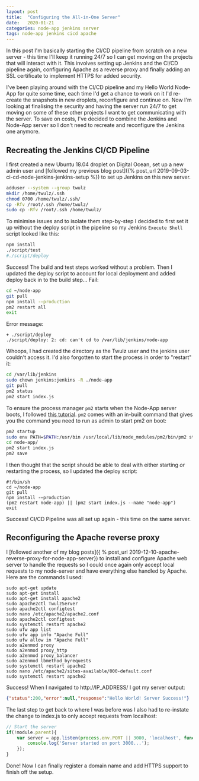 ```yaml
---
layout: post
title:  "Configuring the All-in-One Server"
date:   2020-01-21
categories: node-app jenkins server
tags: node-app jenkins cicd apache
---
```


In this post I'm basically starting the CI/CD pipeline from scratch on a new server - this time I'll keep it running 24/7 so I can get moving on the projects that will interact with it. This involves setting up Jenkins and the CI/CD pipeline again, configuring Apache as a reverse proxy and finally adding an SSL certificate to implement HTTPS for added security.

<!--more-->

I've been playing around with the CI/CD pipeline and my Hello World Node-App for quite some time, each time I'd get a chance to work on it I'd re-create the snapshots in new droplets, reconfigure and continue on. Now I'm looking at finalising the security and having the server run 24/7 to get moving on some of these other projects I want to get communicating with the server. To save on costs, I've decided to combine the Jenkins and Node-App server so I don't need to recreate and reconfigure the Jenkins one anymore.

## Recreating the Jenkins CI/CD Pipeline

I first created a new Ubuntu 18.04 droplet on Digital Ocean, set up a new admin user and [followed my previous blog post]({% post_url 2019-09-03-ci-cd-node-jenkins-jenkins-setup %}) to set up Jenkins on this new server.

```sh
adduser --system --group twulz
mkdir /home/twulz/.ssh
chmod 0700 /home/twulz/.ssh/
cp -Rfv /root/.ssh /home/twulz/
sudo cp -Rfv /root/.ssh /home/twulz/
```

To minimise issues and to isolate them step-by-step I decided to first set it up without the deploy script in the pipeline so my Jenkins `Execute Shell` script looked like this:

```sh
npm install
./script/test
#./script/deploy
```

Success! The build and test steps worked without a problem. Then I updated the deploy script to account for local deployment and added deploy back in to the build step... Fail:

```sh
cd ~/node-app
git pull
npm install -—production
pm2 restart all
exit
```

Error message:
```
+ ./script/deploy
./script/deploy: 2: cd: can't cd to /var/lib/jenkins/node-app
```

Whoops, I had created the directory as the Twulz user and the jenkins user couldn't access it. I'd also forgotten to start the process in order to "restart" it:

```sh
cd /var/lib/jenkins
sudo chown jenkins:jenkins -R ./node-app
git pull
pm2 status
pm2 start index.js
```

To ensure the process manager `pm2` starts when the Node-App server boots, I followed [this tutorial][pm2-tutorial]. `pm2` comes with an in-built command that gives you the command you need to run as admin to start pm2 on boot:

```sh
pm2 startup
sudo env PATH=$PATH:/usr/bin /usr/local/lib/node_modules/pm2/bin/pm2 startup systemd -u twulz --hp /home/twulz
cd node-app/
pm2 start index.js
pm2 save
```

I then thought that the script should be able to deal with either starting _or_ restarting the process, so I updated the deploy script:

```
#!/bin/sh
cd ~/node-app
git pull
npm install -—production
(pm2 restart node-app) || (pm2 start index.js --name "node-app")
exit
```

Success! CI/CD Pipeline was all set up again - this time on the same server.

## Reconfiguring the Apache reverse proxy

I [followed another of my blog posts]({ % post_url 2019-12-10-apache-reverse-proxy-for-node-app-server}) to install and configure Apache web server to handle the requests so I could once again only accept local requests to my node-server and have everything else handled by Apache. Here are the commands I used:

```
sudo apt-get update
sudo apt-get install
sudo apt-get install apache2
sudo apache2ctl TwulzServer
sudo apache2ctl configtest
sudo nano /etc/apache2/apache2.conf
sudo apache2ctl configtest
sudo systemctl restart apache2
sudo ufw app list
sudo ufw app info "Apache Full"
sudo ufw allow in "Apache Full"
sudo a2enmod proxy
sudo a2enmod proxy_http
sudo a2enmod proxy_balancer
sudo a2enmod lbmethod_byrequests
sudo systemctl restart apache2
sudo nano /etc/apache2/sites-available/000-default.conf
sudo systemctl restart apache2
```

Success! When I navigated to http://IP_ADDRESS/ I got my server output:
```json
{"status":200,"error":null,"response":"Hello World! Server Success!"}
```

The last step to get back to where I was before was I also had to re-instate the change to index.js to only accept requests from localhost:

```js
// Start the server
if(!module.parent){
    var server = app.listen(process.env.PORT || 3000, 'localhost', function() {
        console.log('Server started on port 3000...');
    });
}
```

Done! Now I can finally register a domain name and add HTTPS support to finish off the setup.

[pm2-tutorial]: https://futurestud.io/tutorials/pm2-restart-processes-after-system-reboot